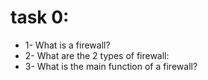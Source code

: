 # task 0:
- 1- What is a firewall?
- 2- What are the 2 types of firewall:
- 3- What is the main function of a firewall?
